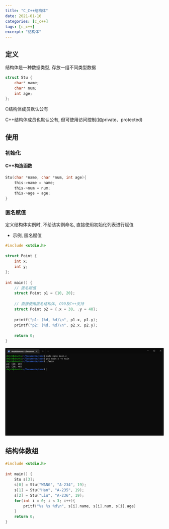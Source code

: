 ```yaml
---
title: "C_C++结构体"
date: 2021-01-16
categories: [c_c++]
tags: [c_c++]
excerpt: "结构体"
---
```


## 定义

结构体是一种数据类型, 存放一组不同类型数据

```c++
struct Stu {
    char* name;
    char* num;
    int age;
};
```

C结构体成员默认公有

C++结构体成员也默认公有, 但可使用访问控制(如private、protected)

## 使用

### 初始化

#### C++构造函数

```c
Stu(char *name, char *num, int age){
    this->name = name;
    this->num = num;
    this->age = age;
}
```

### 匿名赋值

定义结构体实例时, 不给该实例命名, 直接使用初始化列表进行赋值

- 示例, 匿名赋值

```c
#include <stdio.h>

struct Point {
    int x;
    int y;
};

int main() {
    // 匿名赋值
    struct Point p1 = {10, 20};
    
    // 直接使用匿名结构体, C99及C++支持
    struct Point p2 = {.x = 30, .y = 40}; 

    printf("p1: (%d, %d)\n", p1.x, p1.y);
    printf("p2: (%d, %d)\n", p2.x, p2.y);

    return 0;
}
```

![](/assets/image/20241209_181830.jpg)

## 结构体数组

```c++
#include <stdio.h>

int main() {
    Stu s[3];
    s[0] = Stu("WANG", "A-234", 19);
    s[1] = Stu("Han", "A-235", 19);
    s[2] = Stu("Liu", "A-236", 19);
    for(int i = 0; i < 3; i++){
        pritf("%s %s %d\n", s[i].name, s[i].num, s[i].age)
    }
    return 0;
}
```